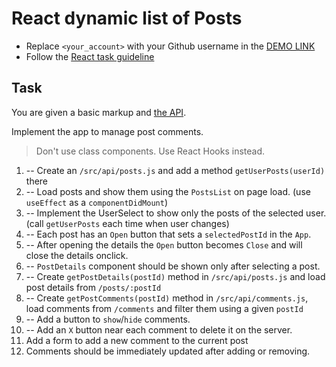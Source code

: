 # React dynamic list of Posts
- Replace `<your_account>` with your Github username in the
  [DEMO LINK](https://tykhan.github.io/react_dynamic-list-of-posts/)
- Follow the [React task guideline](https://github.com/mate-academy/react_task-guideline#react-tasks-guideline)

## Task
You are given a basic markup and [the API](https://mate-academy.github.io/fe-students-api/).

Implement the app to manage post comments.

> Don't use class components. Use React Hooks instead. 

1. -- Create an `/src/api/posts.js` and add a method `getUserPosts(userId)` there 
1. -- Load posts and show them using the `PostsList` on page load. (use `useEffect` as a `componentDidMount`)
1. -- Implement the UserSelect to show only the posts of the selected user. (call `getUserPosts` each time when user changes)
1. -- Each post has an `Open` button that sets a `selectedPostId` in the `App`.
1. -- After opening the details the `Open` button becomes `Close` and will close the details onclick.
1. -- `PostDetails` component should be shown only after selecting a post.
1. -- Create `getPostDetails(postId)` method in `/src/api/posts.js` and load post details from `/posts/:postId`
1. -- Create `getPostComments(postId)` method in `/src/api/comments.js`, load comments from `/comments` and filter them using a given `postId`
1. -- Add a button to `show`/`hide` comments.
1. -- Add an `X` button near each comment to delete it on the server.
1. Add a form to add a new comment to the current post
1. Comments should be immediately updated after adding or removing.
 
